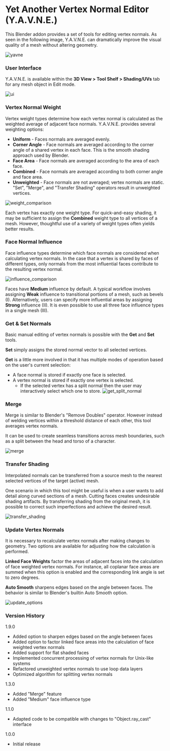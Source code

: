 # **Yet Another Vertex Normal Editor (Y.A.V.N.E.)**

This Blender addon provides a set of tools for editing vertex normals. As seen in the following image, Y.A.V.N.E. can dramatically improve the visual quality of a mesh without altering geometry.

![yavne](https://cloud.githubusercontent.com/assets/8960984/13205008/723b6f74-d89a-11e5-8e46-2e85e79caf6f.png)

### **User Interface** ###

Y.A.V.N.E. is available within the **3D View > Tool Shelf > Shading/UVs** tab for any mesh object in Edit mode.

![ui](https://cloud.githubusercontent.com/assets/8960984/13382123/e2e19548-de29-11e5-9cb3-dce88b35c720.png)

### **Vertex Normal Weight** ###

Vertex weight types determine how each vertex normal is calculated as the weighted average of adjacent face normals. Y.A.V.N.E. provides several weighting options:

* **Uniform** - Faces normals are averaged evenly.
* **Corner Angle** - Face normals are averaged according to the corner angle of a shared vertex in each face. This is the smooth shading approach used by Blender.
* **Face Area** - Face normals are averaged according to the area of each face.
* **Combined** - Face normals are averaged according to both corner angle and face area.
* **Unweighted** - Face normals are not averaged; vertex normals are static. "Set", "Merge", and "Transfer Shading" operators result in unweighted vertices.

![weight_comparison](https://cloud.githubusercontent.com/assets/8960984/13204443/5f340a38-d88d-11e5-9134-ad9f6588b7c5.png)

Each vertex has exactly one weight type. For quick-and-easy shading, it may be sufficient to assign the **Combined** weight type to all vertices of a mesh. However, thoughtful use of a variety of weight types often yields better results.

### **Face Normal Influence** ###

Face influence types determine which face normals are considered when calculating vertex normals. In the case that a vertex is shared by faces of different types, only normals from the most influential faces contribute to the resulting vertex normal.

![influence_comparison](https://cloud.githubusercontent.com/assets/8960984/13381747/ef774144-de20-11e5-9ae1-11fbee78ab64.png)

Faces have **Medium** influence by default. A typical workflow involves assigning **Weak** influence to transitional portions of a mesh, such as bevels (I). Alternatively, users can specify more influential areas by assigning **Strong** influence (II). It is even possible to use all three face influence types in a single mesh (III).

### **Get & Set Normals** ###

Basic manual editing of vertex normals is possible with the **Get** and **Set** tools.

**Set** simply assigns the stored normal vector to all selected vertices.

**Get** is a little more involved in that it has multiple modes of operation based on the user's current selection:

* A face normal is stored if exactly one face is selected.
* A vertex normal is stored if exactly one vertex is selected.
  * If the selected vertex has a split normal then the user may interactively select which one to store.
![get_split_normal](https://cloud.githubusercontent.com/assets/8960984/13381799/cf838176-de21-11e5-8313-2c78bbcdc94f.png)

### **Merge** ###

Merge is similar to Blender's "Remove Doubles" operator. However instead of welding vertices within a threshold distance of each other, this tool averages vertex normals.

It can be used to create seamless transitions across mesh boundaries, such as a split between the head and torso of a character.

![merge](https://cloud.githubusercontent.com/assets/8960984/13371937/82ee5684-dcef-11e5-8344-4193c8f38548.gif)

### **Transfer Shading** ###

Interpolated normals can be transferred from a source mesh to the nearest selected vertices of the target (active) mesh.

One scenario in which this tool might be useful is when a user wants to add detail along curved sections of a mesh. Cutting faces creates undesirable shading artifacts. By transferring shading from the original mesh, it is possible to correct such imperfections and achieve the desired result.

![transfer_shading](https://cloud.githubusercontent.com/assets/8960984/13205760/bf1b57d4-d8ac-11e5-9343-95043048170a.png)

### **Update Vertex Normals** ##

It is necessary to recalculate vertex normals after making changes to geometry. Two options are available for adjusting how the calculation is performed.

**Linked Face Weights** factor the areas of adjacent faces into the calculation of face weighted vertex normals. For instance, all coplanar face areas are summed when this option is enabled and the corresponding link angle is set to zero degrees.

**Auto Smooth** sharpens edges based on the angle between faces. The behavior is similar to Blender's builtin Auto Smooth option.

![update_options](https://user-images.githubusercontent.com/8960984/49330829-6f1b0d00-f551-11e8-91fa-01b4dd8e77c8.png)

### **Version History** ###

1.9.0

 * Added option to sharpen edges based on the angle between faces
 * Added option to factor linked face areas into the calculation of face weighted vertex normals
 * Added support for flat shaded faces
 * Implemented concurrent processing of vertex normals for Unix-like systems
 * Refactored unweighted vertex normals to use loop data layers
 * Optimized algorithm for splitting vertex normals

1.3.0

* Added "Merge" feature
* Added "Medium" face influence type

1.1.0

* Adapted code to be compatible with changes to "Object.ray_cast" interface

1.0.0

* Initial release
